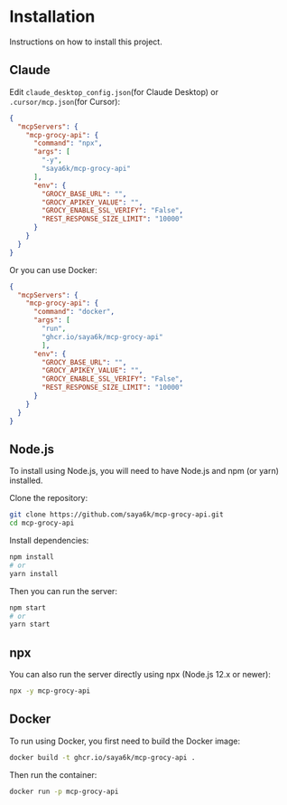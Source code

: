 # Installation

Instructions on how to install this project.

## Claude

Edit `claude_desktop_config.json`(for Claude Desktop) or `.cursor/mcp.json`(for Cursor):

```json
{
  "mcpServers": {
    "mcp-grocy-api": {
      "command": "npx",
      "args": [
        "-y",
        "saya6k/mcp-grocy-api"
      ], 
      "env": {
        "GROCY_BASE_URL": "",
        "GROCY_APIKEY_VALUE": "",
        "GROCY_ENABLE_SSL_VERIFY": "False",
        "REST_RESPONSE_SIZE_LIMIT": "10000"
      }
    }
  }
}
```
Or you can use Docker:
```json
{
  "mcpServers": {
    "mcp-grocy-api": {
      "command": "docker",
      "args": [
        "run",
        "ghcr.io/saya6k/mcp-grocy-api"
        ],
      "env": {
        "GROCY_BASE_URL": "",
        "GROCY_APIKEY_VALUE": "",
        "GROCY_ENABLE_SSL_VERIFY": "False",
        "REST_RESPONSE_SIZE_LIMIT": "10000"
      }
    }
  }
}
```

## Node.js

To install using Node.js, you will need to have Node.js and npm (or yarn) installed.

Clone the repository:
```bash
git clone https://github.com/saya6k/mcp-grocy-api.git
cd mcp-grocy-api
```

Install dependencies:
```bash
npm install
# or
yarn install
```

Then you can run the server:
```bash
npm start
# or
yarn start
```

## npx

You can also run the server directly using npx (Node.js 12.x or newer):

```bash
npx -y mcp-grocy-api
```

## Docker

To run using Docker, you first need to build the Docker image:

```bash
docker build -t ghcr.io/saya6k/mcp-grocy-api .
```

Then run the container:

```bash
docker run -p mcp-grocy-api
```